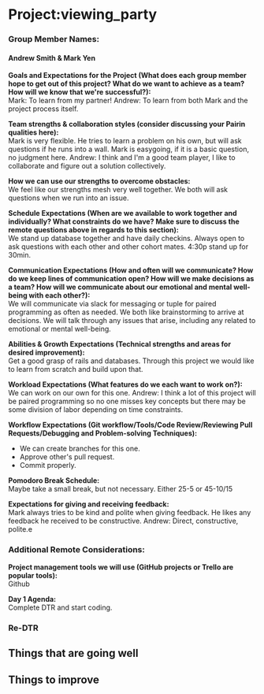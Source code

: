 # Project:viewing_party

### Group Member Names:
#### Andrew Smith & Mark Yen

**Goals and Expectations for the Project (What does each group member hope to get out of this project? What do we want to achieve as a team? How will we know that we're successful?):**  
Mark: To learn from my partner!
Andrew: To learn from both Mark and the project process itself. 

**Team strengths & collaboration styles (consider discussing your Pairin qualities here):**  
Mark is very flexible. He tries to learn a problem on his own, but will ask questions if he runs into a wall. Mark is easygoing, if it is a basic question, no judgment here.
Andrew: I think and I'm a good team player, I like to collaborate and figure out a solution collectively.

**How we can use our strengths to overcome obstacles:**  
We feel like our strengths mesh very well together. We both will ask questions when we run into an issue.  

**Schedule Expectations (When are we available to work together and individually? What constraints do we have? Make sure to discuss the remote questions above in regards to this section):**  
We stand up database together and have daily checkins. Always open to ask questions with each other and other cohort mates. 
4:30p stand up for 30min.

**Communication Expectations (How and often will we communicate? How do we keep lines of communication open? How will we make decisions as a team? How will we communicate about our emotional and mental well-being with each other?):**  
We will communicate via slack for messaging or tuple for paired programming as often as needed. We both like brainstorming to arrive at decisions. We will talk through any issues that arise, including any related to emotional or mental well-being.

**Abilities & Growth Expectations (Technical strengths and areas for desired improvement):**  
Get a good grasp of rails and databases. Through this project we would like to learn from scratch and build upon that.

**Workload Expectations (What features do we each want to work on?):**  
We can work on our own for this one.
Andrew: I think a lot of this project will be paired programming so no one misses key concepts but there may be some division of labor depending on time constraints.

**Workflow Expectations (Git workflow/Tools/Code Review/Reviewing Pull Requests/Debugging and Problem-solving Techniques):**   
- We can create branches for this one.
- Approve other's pull request.
- Commit properly.

**Pomodoro Break Schedule:**  
Maybe take a small break, but not necessary.
Either 25-5 or 45-10/15

**Expectations for giving and receiving feedback:**  
Mark always tries to be kind and polite when giving feedback. He likes any feedback he received to be constructive.
Andrew: Direct, constructive, polite.e

### Additional Remote Considerations:

**Project management tools we will use (GitHub projects or Trello are popular tools):**  
Github

**Day 1 Agenda:**  
Complete DTR and start coding.

### Re-DTR

**Things that are going well**
- 

**Things to improve**
- 

